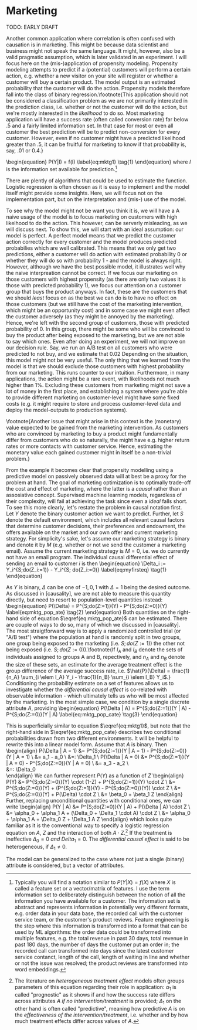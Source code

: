 # Marketing

TODO: EARLY DRAFT

Another common application where correlation is often confused with causation is in marketing. This might be because data scientist and business might not speak the same language. It might, however, also be a valid pragmatic assumption, which is later validated in an experiment.
I will focus here on the (mis-)application of propensity modeling. Propensity modeling attempts to predict if a (potential) customers will perform a certain action, e.g. whether a new visitor on your site will register or whether a customer will buy a certain product. The model output is an estimated probability that the customer will do the action. Propensity models therefore fall into the class of binary regression.\footnote{This application should not be considered a classification problem as we are not primarily interested in the prediction class, i.e. whether or not the customer will do the action, but we're mostly interested in the *likelihood* to do so. Most marketing application will have a success rate (often called conversion rate) far below .5 and a fairly limited information set. In that case for most or even all customer the best prediction will be to predict non-conversion for every customer. However, even if no customer might have a predicted likelihood greater than .5, it can be fruitful for marketing to know if that probability is, say, .01 or 0.4.}

\begin{equation}
P(Y|I) = f(I) \label{eq:mktg1} \tag{1}
\end{equation}
where $I$ is the information set available for prediction.[^footnote-information-set]

[^footnote-information-set]: Typically you will find a notation similar to $P(Y|X) = f(X)$ where $X$ is called a feature set or a vector/matrix of features. I use the term information set to deliberately distinguish between the notion of all the information you have available for a customer. The information set is abstract and represents information in potentially very different formats, e.g. order data in your data base, the recorded call with the customer service team, or the customer's product reviews. Feature engineering is the step where this information is transformed into a format that can be used by ML algorithms: the order data could be transformed into multiple features, e.g. the total revenue in past 30 days, total revenue in past 180 days, the number of days the customer put an order in; the recorded call can transformed into days since the latest customer service contanct, length of the call, length of waiting in line and whether or not the issue was resolved; the product reviews are transformed into word embeddings.

There are plently of algorithms that could be used to estimate the function. Logistic regression is often chosen as it is easy to implement and the model itself might provide some insights. Here, we will focus not on the implementation part, but on the interpretation and (mis-) use of the model.

To see why the model might not be want you think it is, we will have a
A naive usage of the model is to focus marketing on customers with high likelhood to do the action. This however, can be serverly misleading, as we will discuss next. To show this, we will start with an ideal assumption: our model is perfect. A perfect model means that we predict the customer action correctly for every customer and the model produces predicted probabilies which are well calibrated. This means that we only get two predictions, either a customer will do action with estimated probability 0 or whether they will do so with probability 1 - and the model is always right.
However, although we have the best possible model, it illustrates well why the naive interpreation cannot be correct. If we focus our marketing on those customers with highest propensity (as there are only two values it is those with predicted probability 1), we focus our attention on a customer group that buys the product anyways. In fact, these are the customers that we should *least* focus on as the best we can do is to have no effect on those customers (but we still have the cost of the marketing intervention, which might be an opportunity cost) and in some case we might even affect the customer adversely (as they might be annoyed by the marketing). Hence, we're left with the second group of customers, those with predicted probability of 0. In this group, there might be some who will be convinced to buy the product after being exposed to  the marketing, but we are not able to say which ones. Even after doing an experiment, we will not improve on our decision rule. Say, we run an A/B test on all customers who were predicted to not buy, and we estimate that 0.02
Depending on the situation, this model might not be very useful. The only thing that we learned from the model is that we should exclude those customers with highest probability from our marketing. This runs counter to our intuition. Furthermore, in many applications, the action might be a rare event, with likelihoods not much higher than 1%. Excluding these customers from marketing might not save a lot of money in the first place, and establishing a system where you're able to provide different marketing on customer-level might have some fixed costs (e.g. it might require to store and process customer-level data and deploy the model-outputs to production systems).

\footnote{Another issue that might arise in this context is the (monetary) value expected to be gained from the marketing intervention. As customers who are convinced by marketing to buy a product might fundamentally differ from customers who do so naturally, the might have e.g. higher return rates or more contacts with customer service. Hence, estimating the monetary value each gained customer might in itself be a non-trivial problem.}

From the example it becomes clear that propensity modelling using a predictive model on passively observed data will at best be a proxy for the problem at hand. The goal of marketing optimization is to optimally trade-off the cost and effect of marketing, where the latter is a *causal* rather than an assosiative concept. Supervised machine learning models, regardless of their complexity, will fail at achieving the task since even a *ideal* falls short.
To see this more clearly, let's restate the problem in causal notation first. Let $Y$ denote the binary customer action we want to predict. Further, let $S$ denote the default environment, which includes all relevant causal factors that determine customer decisions, their preferences and endowment, the offers available on the market and our own offer and current marketing strategy. For simplicity's sake, let's assume our marketing strategy is binary and denote it by $M$ (e.g. whether or not we send the customer a marketing email). Assume the current marketing strategy is $M = 0$, i.e. we do currently not have an email program.
The individual causal differential effect of sending an email to customer $i$ is then
\begin{equation}
\Delta_i := Y_i^{S;do(Z_i:=1)} - Y_i^{S; do(Z_i:=0)} \label{eq:myfirsteq} \tag{1}
\end{equation}

As $Y$ is binary, $\Delta$ can be one of ${-1, 0, 1}$ with $\Delta = 1$ being the desired outcome. As discussed in [causality], we are not able to measure this quantity directly, but need to resort to population-level quantities instead:
\begin{equation}
P(\Delta) = P^{S;do(Z:=1)}(Y) - P^{S;do(Z:=0)}(Y) \label{eq:mktg_pop_ate} \tag{2}
\end{equation}
Both quantities on the right-hand side of equation $\eqref{eq:mktg_pop_ate}$ can be estimated. There are couple of ways to do so, many of which we discussed in [causality]. The most straigtforward way is to apply a randomized controlled trial (or "A/B test") where the population at hand is randomly split in two groups, one group being exposed to the marketing (i.e. $S;do(Z:=1)$) the other not being exposed (i.e. $S;do(Z:=0)$).\footnote{If $I_A$ and $I_B$ denote the sets of individuals assigned to groups A and B, repectively, and $n_A$ and $n_B$ denote the size of these sets, an estimate for the average treatment effect is the group difference of the average success rate, i.e. $\hat{P}(\Delta) = \frac{1}{n_A} \sum_{i \elem I_A} Y_i - \frac{1}{n_B} \sum_{i \elem I_B} Y_i$.}
Conditioning the probability estimate on a set of features allows us to investigate whether the *differential causal effect* is co-related with observable information - which ultimately tells us who will be most affected by the marketing.
In the most simple case, we condition by a single discrete attribute $A$, providing
\begin{equation}
P(\Delta | A) = P^{S;do(Z:=1)}(Y | A) - P^{S;do(Z:=0)}(Y | A) \label{eq:mktg_pop_cate} \tag{3}
\end{equation}

This is superficially similar to equation $\eqref{eq:mktg1}$, but note that the right-hand side in $\eqref{eq:mktg_pop_cate} describes two conditional probabilities drawn from two different environments.
It will be helpful to rewrite this into a linear model form. Assume that $A$ is binary. Then
\begin{align}
P(\Delta | A = 1) &= P^{S;do(Z:=1)}(Y | A = 1) - P^{S;do(Z:=0)}(Y | A = 1) \\
                  &= a_1 - a_0 \\
                  &=: \Delta_1 \\
P(\Delta | A = 0) &= P^{S;do(Z:=1)}(Y | A = 0) - P^{S;do(Z:=0)}(Y | A = 0) \\
                  &= a_3 - a_2 \\  
                  &=: \Delta_0           
\end{align}
We can further represent $P(Y)$ as a function of $Z$
\begin{align}
P(Y) &= P^{S;do(Z:=0)}(Y) \cdot (1-Z) + P^{S;do(Z:=1)}(Y) \cdot Z \\
     &= P^{S;do(Z:=0)}(Y) + (P^{S;do(Z:=1)}(Y) - P^{S;do(Z:=0)}(Y)) \cdot Z \\
     &= P^{S;do(Z:=0)}(Y) + P(\Delta) \cdot Z \\
     &= \beta_0 + \beta_1 Z
\end{align}
Further, replacing unconditional quantities with conditional ones, we can write
\begin{align}
P(Y | A) &= P^{S;do(Z:=0)}(Y | A) + P(\Delta | A) \cdot Z \\
         &= \alpha_0 + \alpha_1 A + (\Delta_0 + \Delta_1 \cdot A) \cdot Z \\
         &= \alpha_0 + \alpha_1 A + \Delta_0 Z + \Delta_1 A Z
\end{align}
which looks quite familiar as it is the conventional way to specify a logistic regression equation on $A$, $Z$ and the interaction of both $A \cdot Z$.[^footnote-hte-nomenclature] If the treatment is ineffective $\Delta_0 = 0$ *and* $Delta_1 = 0$. The *differential causal effect* is said to be heterogeneous, if $\Delta_1 \neq 0$.
[^footnote-hte-nomenclature]: The literature on *heterogeneous treatment effect* models often groups parameters of this equation regarding their role in application: $\alpha_1$ is called "prognostic" as it shows if and how the success rate differs across attributes $A$ *if no intervention/treatment* is provided; $\Delta_1$ on the other hand is often called "predictive", meaning how predictive $A$ is on the *effectiveness of the intervention/treatment*, i.e. whether and by how much treatment effects differ across values of $A$.

The model can be generalized to the case where not just a single (binary) attribute is considered, but a vector of attributes.
